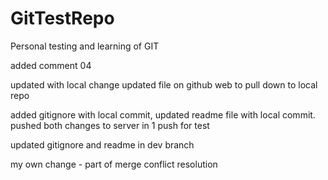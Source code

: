 # GitTestRepo
Personal testing and learning of GIT

added comment 04

updated with local change
updated file on github web to pull down to local repo

added gitignore with local commit, updated readme file with local commit. pushed both changes to server in 1 push for test 

updated gitignore and readme in dev branch


my own change - part of merge conflict resolution